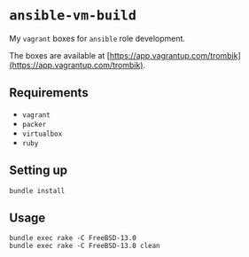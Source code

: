 # `ansible-vm-build`

My `vagrant` boxes for `ansible` role development.

The boxes are available at
[https://app.vagrantup.com/trombik](https://app.vagrantup.com/trombik).


## Requirements

* `vagrant`
* `packer`
* `virtualbox`
* `ruby`

## Setting up

```console
bundle install
```

## Usage

```console
bundle exec rake -C FreeBSD-13.0
bundle exec rake -C FreeBSD-13.0 clean
```
